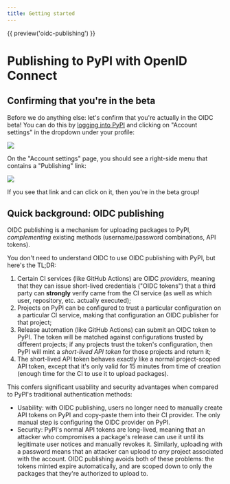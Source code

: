 ```yaml
---
title: Getting started
---
```


{{ preview('oidc-publishing') }}

# Publishing to PyPI with OpenID Connect

## Confirming that you're in the beta

Before we do anything else: let's confirm that you're actually in the OIDC
beta! You can do this by [logging into PyPI](https://pypi.org/account/login/)
and clicking on "Account settings" in the dropdown under your profile:

![](/assets/dropdown.png)

On the "Account settings" page, you should see a right-side menu that
contains a "Publishing" link:

![](/assets/publishing-link.png)

If you see that link and can click on it, then you're in the beta group!

## Quick background: OIDC publishing

OIDC publishing is a mechanism for uploading packages to PyPI, *complementing*
existing methods (username/password combinations, API tokens).

You don't need to understand OIDC to use OIDC publishing with PyPI, but here's
the TL;DR:

1. Certain CI services (like GitHub Actions) are OIDC *providers*, meaning that
   they can issue short-lived credentials ("OIDC tokens") that a third party
   can **strongly** verify came from the CI service (as well as which user,
   repository, etc. actually executed);
1. Projects on PyPI can be configured to trust a particular configuration on
   a particular CI service, making that configuration an OIDC publisher
   for that project;
1. Release automation (like GitHub Actions) can submit an OIDC token
   to PyPI. The token will be matched against configurations trusted by
   different projects; if any projects trust the token's configuration,
   then PyPI will mint a *short-lived API token* for those projects and
   return it;
1. The short-lived API token behaves exactly like a normal project-scoped API
   token, except that it's only valid for 15 minutes from time of creation
   (enough time for the CI to use it to upload packages).

This confers significant usability and security advantages when compared
to PyPI's traditional authentication methods:

* Usability: with OIDC publishing, users no longer need to manually create
  API tokens on PyPI and copy-paste them into their CI provider. The only
  manual step is configuring the OIDC provider on PyPI.
* Security: PyPI's normal API tokens are long-lived, meaning that an attacker
  who compromises a package's release can use it until its legitimate user
  notices and manually revokes it. Similarly, uploading with a password means
  that an attacker can upload to *any* project associated with the account.
  OIDC publishing avoids both of these problems: the tokens minted expire
  automatically, and are scoped down to only the packages that they're
  authorized to upload to.
